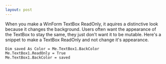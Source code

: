 ```yaml
---
layout: post
---
```

When you make a WinForm TextBox ReadOnly, it aquires a distinctive look because it changes the background.  Users often want the appearance of the TextBox to stay the same, they just don't want it to be mutable.  Here's a snippet to make a TextBox ReadOnly and not change it's appearance.

``` vbnet
Dim saved As Color = Me.TextBox1.BackColor
Me.TextBox1.ReadOnly = True
Me.TextBox1.BackColor = saved
```

